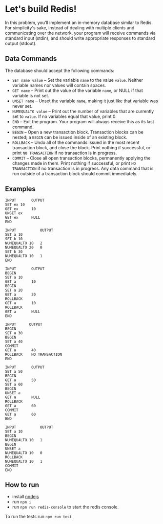 # Let's build Redis!

In this problem, you'll implement an in-memory database similar to Redis. For simplicity's sake, instead of dealing with multiple clients and communicating over the network, your program will receive commands via standard input (stdin), and should write appropriate responses to standard output (stdout).

## Data Commands

The database should accept the following commands:

- `SET name value` – Set the variable `name` to the value `value`. Neither variable names nor values will contain spaces.
- `GET name` – Print out the value of the variable `name`, or NULL if that variable is not set.
- `UNSET name` – Unset the variable `name`, making it just like that variable was never set.
- `NUMEQUALTO value` – Print out the number of variables that are currently set to `value`. If no variables equal that value, print 0.
- `END` – Exit the program. Your program will always receive this as its last command.
- `BEGIN` – Open a new transaction block. Transaction blocks can be nested; a `BEGIN` can be issued inside of an existing block.
- `ROLLBACK` – Undo all of the commands issued in the most recent transaction block, and close the block. Print nothing if successful, or print `NO TRANSACTION` if no transaction is in progress.
- `COMMIT` – Close all open transaction blocks, permanently applying the changes made in them. Print nothing if successful, or print `NO TRANSACTION` if no transaction is in progress. Any data command that is run outside of a transaction block should commit immediately.

## Examples

```console
INPUT       OUTPUT
SET ex 10   
GET ex      10
UNSET ex
GET ex      NULL
END
```

```console
INPUT           OUTPUT
SET a 10
SET b 10
NUMEQUALTO 10   2
NUMEQUALTO 20   0
SET b 30
NUMEQUALTO 10   1
END
```

```console
INPUT       OUTPUT
BEGIN
SET a 10
GET a       10
BEGIN
SET a 20
GET a       20
ROLLBACK
GET a       10
ROLLBACK
GET a       NULL
END
```

```console
INPUT      OUTPUT
BEGIN
SET a 30
BEGIN
SET a 40
COMMIT
GET a       40
ROLLBACK    NO TRANSACTION
END
```

```console
INPUT       OUTPUT
SET a 50
BEGIN
GET a       50
SET a 60
BEGIN
UNSET a
GET a       NULL
ROLLBACK
GET a       60
COMMIT
GET a       60
END
```

```console
INPUT           OUTPUT
SET a 10
BEGIN
NUMEQUALTO 10   1
BEGIN
UNSET a
NUMEQUALTO 10   0
ROLLBACK
NUMEQUALTO 10   1
COMMIT
END
```

## How to run

- install [nodejs](https://nodejs.org/en/download/)
- run `npm i`
- run `npm run redis-console` to start the redis console.
  
To run the tests run `npm run test`
